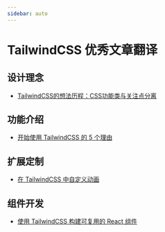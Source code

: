 ```yaml
---
sidebar: auto
---
```


# TailwindCSS 优秀文章翻译

## 设计理念

- [TailwindCSS的想法历程：CSS功能类与关注点分离](./css-utility-classes-and-separation-of-concerns.md)

## 功能介绍

- [开始使用 TailwindCSS 的 5 个理由](./5-reasons-to-start-using-tailwindcss.md)

## 扩展定制

- [在 TailwindCSS 中自定义动画](./custom-animations-in-tailwindcss.md)

## 组件开发

- [使用 TailwindCSS 构建可复用的 React 组件](./building-reusable-react-components-using-tailwind.md)

